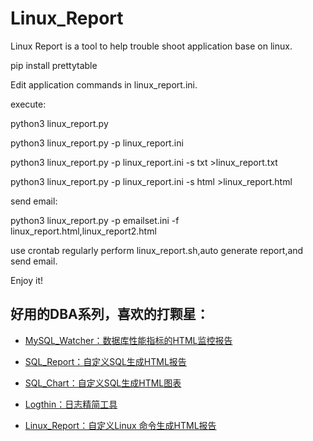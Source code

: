 # Linux_Report
Linux Report is a tool to help trouble shoot application base on linux.

pip install prettytable

Edit application commands in linux_report.ini.

execute:

python3 linux_report.py

python3 linux_report.py -p linux_report.ini

python3 linux_report.py -p linux_report.ini -s txt >linux_report.txt

python3 linux_report.py -p linux_report.ini -s html >linux_report.html

send email:

python3 linux_report.py -p emailset.ini -f linux_report.html,linux_report2.html

use crontab regularly perform linux_report.sh,auto generate  report,and send email.

Enjoy it! 

## 好用的DBA系列，喜欢的打颗星：

- [MySQL_Watcher：数据库性能指标的HTML监控报告](https://github.com/kinghows/MySQL_Watcher)

- [SQL_Report：自定义SQL生成HTML报告](https://github.com/kinghows/SQL_Report)

- [SQL_Chart：自定义SQL生成HTML图表](https://github.com/kinghows/SQL_Chart)

- [Logthin：日志精简工具](https://github.com/kinghows/Logthin)

- [Linux_Report：自定义Linux 命令生成HTML报告](https://github.com/kinghows/Linux_Report)

